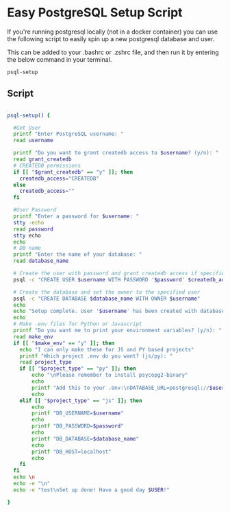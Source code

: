 # Easy PostgreSQL Setup Script
If you're running postgresql locally (not in a docker container) you can use the following script to easily spin up a new postgresql database and user.

This can be added to your .bashrc or .zshrc file, and then run it by entering the below command in your terminal.
```bash
psql-setup
```

## Script
```bash

psql-setup() {

  #Get User
  printf "Enter PostgreSQL username: "
  read username

  printf "Do you want to grant createdb access to $username? (y/n): "
  read grant_createdb
  # CREATEDB permissions
  if [[ "$grant_createdb" == "y" ]]; then
    createdb_access="CREATEDB"
  else
    createdb_access=""
  fi

  #User Password
  printf "Enter a password for $username: "
  stty -echo
  read password
  stty echo
  echo
  # DB name
  printf "Enter the name of your database: "
  read database_name

  # Create the user with password and grant createdb access if specified
  psql -c "CREATE USER $username WITH PASSWORD '$password' $createdb_access;"

  # Create the database and set the owner to the specified user
  psql -c "CREATE DATABASE $database_name WITH OWNER $username"
  echo
  echo "Setup complete. User '$username' has been created with database '$database_name'."
  echo
  # Make .env files for Python or Javascript
  printf "Do you want me to print your environment variables? (y/n): "
  read make_env
  if [[ "$make_env" == "y" ]]; then
    echo "I can only make these for JS and PY based projects"
    printf "Which project .env do you want? (js/py): "
    read project_type
    if [[ "$project_type" == "py" ]]; then
        echo "\nPlease remember to install psycopg2-binary"
        echo
        printf "Add this to your .env:\nDATABASE_URL=postgresql://$username@localhost/$database_name"
        echo
    elif [[ "$project_type" == "js" ]]; then
        echo
        printf "DB_USERNAME=$username"
        echo
        printf "DB_PASSWORD=$password"
        echo
        printf "DB_DATABASE=$database_name"
        echo
        printf "DB_HOST=localhost"
        echo
    fi
  fi
  echo \n
  echo -e "\n"
  echo -e "test\nSet up done! Have a good day $USER!"

}
```
